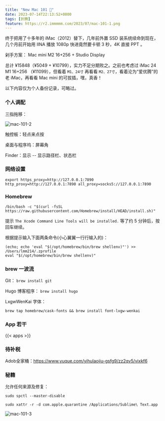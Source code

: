 ```yaml
---
title: "New Mac 101 🎉"
date: 2023-07-14T22:13:52+0800
tags: [折腾]
feature: https://r2.immmmm.com/2023/07/mac-101-1.png
---
```


终于把用了十多年的 iMac（2012）替下，几年前外置 SSD 装系统续命到现在，几个月前开始用 IINA 播放 1080p 快进竟然要卡顿 3 秒，4K 直接 PPT 。

剁手方案： Mac mini M2 16+256 + Studio Display

<!--more-->

总计 ¥15848（¥5049 + ¥10799），实力不足分期败之。之前也考虑过 iMac 24 M1 16+256 （¥11099），但看着 `M1、24寸` 再看看 `M2、27寸`，看着沦为“爱优腾”的老 iMac，再看看 Mac mini 的可拔插，嘿，真香！

以下内容仅为个人备份记录，可略过。

### 个人调配

三指拖移：

![mac-101-2](https://r2.immmmm.com/2023/07/mac-101-2.png)

触控板：轻点来点按

桌面与程序坞：屏幕角

Finder：显示 -- 显示路径栏、状态栏

### 网络设置

`export https_proxy=http://127.0.0.1:7890 http_proxy=http://127.0.0.1:7890 all_proxy=socks5://127.0.0.1:7890`

### Homebrew

`/bin/bash -c "$(curl -fsSL https://raw.githubusercontent.com/Homebrew/install/HEAD/install.sh)"`

提示 `The Xcode Command Line Tools will be installed.` 等了约 5 分钟后，按回车继续。

根据提示输入下面两条命令(小心翼翼一行行输入的)：

```
(echo; echo 'eval "$(/opt/homebrew/bin/brew shellenv)"') >> /Users/lmm214/.zprofile
eval "$(/opt/homebrew/bin/brew shellenv)"
```

### brew 一波流

Git： `brew install git`

Hugo 博客程序： `brew install hugo`

LxgwWenKai 字体：

`brew tap homebrew/cask-fonts && brew install font-lxgw-wenkai`

### App 若干

{{< apps >}}

### 待补税

Adob全家桶：<https://www.yuque.com/yihulaojiu-gsfg9/zz2qv5/vixkf6>

### 秘籍

允许任何来源及修复：

`sudo spctl --master-disable`

`sudo xattr -r -d com.apple.quarantine /Applications/Sublime\ Text.app`

![mac-101-3](https://r2.immmmm.com/2023/07/mac-101-3.png)